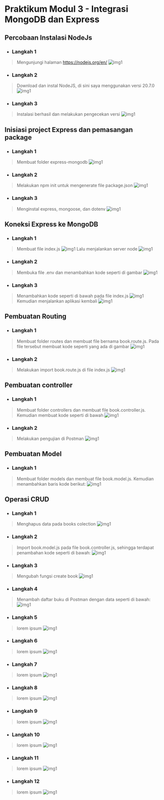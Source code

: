 # Praktikum Modul 3 - Integrasi MongoDB dan Express

## Percobaan Instalasi NodeJs
* ### Langkah 1
> Mengunjungi halaman https://nodejs.org/en/
![img1](../screenshot/3-1.png)
* ### Langkah 2
> Download dan instal NodeJS, di sini saya menggunakan versi 20.7.0
![img1](../screenshot/3-2.png)
* ### Langkah 3
> Instalasi berhasil dan melakukan pengecekan versi
![img1](../screenshot/3-3.png)

## Inisiasi project Express dan pemasangan package
* ### Langkah 1
> Membuat folder express-mongodb
![img1](../screenshot/3-1b.png)
* ### Langkah 2
> Melakukan npm init untuk mengenerate file package.json
![img1](../screenshot/3-2b.png)
* ### Langkah 3
> Menginstal express, mongoose, dan dotenv
![img1](../screenshot/3-3b.png)

## Koneksi Express ke MongoDB
* ### Langkah 1
> Membuat file index.js
![img1](../screenshot/3-1c.png)
> Lalu menjalankan server node
![img1](../screenshot/3-1c2.png)
* ### Langkah 2
> Membuka file .env dan menambahkan kode seperti di gambar
![img1](../screenshot/3-2c.png)
* ### Langkah 3
> Menambahkan kode seperti di bawah pada file index.js
![img1](../screenshot/3-4c.png)
> Kemudian menjalankan aplikasi kembali
![img1](../screenshot/3-4c2.png)

## Pembuatan Routing
* ### Langkah 1
> Membuat folder routes dan membuat file bernama book.route.js. Pada file tersebut membuat kode seperti yang ada di gambar
![img1](../screenshot/3-4d.png)
* ### Langkah 2
> Melakukan import book.route.js di file index.js
![img1](../screenshot/3-5d.png)

## Pembuatan controller
* ### Langkah 1
> Membuat folder controllers dan membuat file book.controller.js. Kemudian membuat kode seperti di bawah
![img1](../screenshot/3-6e.png)
* ### Langkah 2
> Melakukan pengujian di Postman
![img1](../screenshot/3-7e.png)


## Pembuatan Model
* ### Langkah 1
> Membuat folder models dan membuat file book.model.js. Kemudian menambahkan baris kode berikut:
![img1](../screenshot/3.-3f.png)


## Operasi CRUD
* ### Langkah 1
> Menghapus data pada books colection
![img1](../screenshot/3-1g.png)
* ### Langkah 2
> Import book.model.js pada file book.controller.js, sehingga terdapat penambahan kode seperti di bawah:
![img1](../screenshot/3-2g.png)
* ### Langkah 3
> Mengubah fungsi create book
![img1](../screenshot/3-3g.png)
* ### Langkah 4
> Menambah daftar buku di Postman dengan data seperti di bawah:
![img1](../screenshot/3-4g.png)
* ### Langkah 5
> lorem ipsum
![img1](../screenshot/1.png)
* ### Langkah 6
> lorem ipsum
![img1](../screenshot/1.png)
* ### Langkah 7
> lorem ipsum
![img1](../screenshot/1.png)
* ### Langkah 8
> lorem ipsum
![img1](../screenshot/1.png)
* ### Langkah 9
> lorem ipsum
![img1](../screenshot/1.png)
* ### Langkah 10
> lorem ipsum
![img1](../screenshot/1.png)
* ### Langkah 11
> lorem ipsum
![img1](../screenshot/1.png)
* ### Langkah 12
> lorem ipsum
![img1](../screenshot/1.png)
